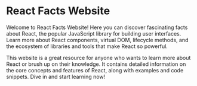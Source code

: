 # React Facts Website

Welcome to React Facts Website! Here you can discover fascinating facts about React, the popular JavaScript library for building user interfaces. Learn more about React components, virtual DOM, lifecycle methods, and the ecosystem of libraries and tools that make React so powerful.

This website is a great resource for anyone who wants to learn more about React or brush up on their knowledge. It contains detailed information on the core concepts and features of React, along with examples and code snippets. Dive in and start learning now!
